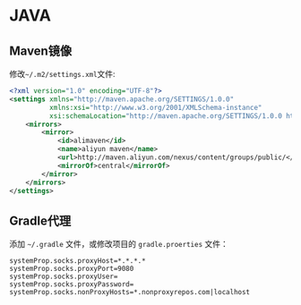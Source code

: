 # JAVA

## Maven镜像

修改`~/.m2/settings.xml`文件:

```xml
<?xml version="1.0" encoding="UTF-8"?>
<settings xmlns="http://maven.apache.org/SETTINGS/1.0.0"
          xmlns:xsi="http://www.w3.org/2001/XMLSchema-instance"
          xsi:schemaLocation="http://maven.apache.org/SETTINGS/1.0.0 http://maven.apache.org/xsd/settings-1.0.0.xsd">
    <mirrors>
        <mirror>
            <id>alimaven</id>
            <name>aliyun maven</name>
            <url>http://maven.aliyun.com/nexus/content/groups/public/</url>
            <mirrorOf>central</mirrorOf>
        </mirror>
    </mirrors>
</settings>
```

## Gradle代理

添加 `~/.gradle` 文件，或修改项目的 `gradle.proerties` 文件：

```
systemProp.socks.proxyHost=*.*.*.*
systemProp.socks.proxyPort=9080
systemProp.socks.proxyUser=
systemProp.socks.proxyPassword=
systemProp.socks.nonProxyHosts=*.nonproxyrepos.com|localhost
```
